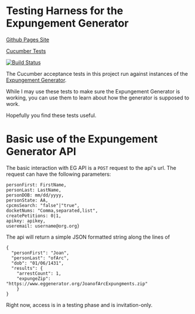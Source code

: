 # Testing Harness for the Expungement Generator

[Github Pages Site](https://clsphila.github.io/eg-cucumber)

[Cucumber Tests](https://clsphila.github.io/eg-cucumber/tests)

[![Build Status](https://travis-ci.org/CLSPhila/eg-cucumber.svg?branch=master)](https://travis-ci.org/CLSPhila/eg-cucumber)

The Cucumber acceptance tests in this project run against instances of the [Expungement Generator](https://github.com/mhollander/Expungement-Generator).

While I may use these tests to make sure the Expungement Generator is working, you can use them to learn about how the generator is supposed to work.

Hopefully you find these tests useful.


# Basic use of the Expungement Generator API

The basic interaction with EG API is a `POST` request to the api's url. The request can have the following parameters:

    personFirst: FirstName,
    personLast: LastName,
    personDOB: mm/dd/yyyy,
    personState: AA,
    cpcmsSearch: "false"|"true",
    docketNums: "Comma,separated,list",
    createPetitions: 0|1,
    apikey: apikey,
    useremail: username@org.org}

The api will return a simple JSON formatted string along the lines of

    {
      "personFirst": "Joan",
      "personLast": "ofArc",
      "dob": "01/06/1431",
      "results": {
        "arrestCount": 1,
        "expungeZip": "https://www.eggenerator.org/JoanofArcExpungments.zip"
        }
    }

Right now, access is in a testing phase and is invitation-only.
